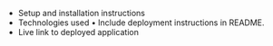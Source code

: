 

-	Setup and installation instructions
-	Technologies used
•	Include deployment instructions in README.
-	Live link to deployed application